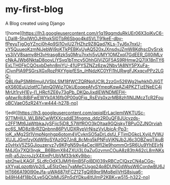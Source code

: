 # my-first-blog

A Blog created using Django

![home][https://lh3.googleusercontent.com/r1q19qgmduRkUEr06X3oiKvC6-LDaI8-5hxlWtOJHIhxk5I0TbR6Sbgo4kdSVLT91keE-dbv-fPeyuTjgOgYZnci0h4p9Sl1OviU27HZhz9Z8Qad7KLs-TyJ6x7nxU-xY5QuueoKzmNjJebWj9oKTkPEBKyUyAQ520xJXnsdvJZmW8KdhscDvSrxkys3iVV8samy8H3vHrasg8zk5s0Mru7nxhi5vUMY1OMZxqI7GdEER_GII0iMLvcNkAJWb6NktaD8ooyLlYSvq1bTmcy5OhhGIVjZGF5AS9RHmw2Q7IX18nTY6ExLTH0FkCQOsxbDehn8niYU-41UPYSZNZz6zw2Nbv1A8NY5PXuFa-jCiynPIA9PSGrsXGxRozPAYYgipfESn_iHNdzKC0YFl1hURwgFJKxqcvPPz2LGQ-QBLi9aPSM8tImujUVSbLSM18fWCZQRNplUC9L2zzGn526Wg2lwhkhDJliGTeXS60EuUzIqtfC7atnQ0Wiz7OkUEoqeeAfySYmeqKqwAZi4PKZTjzENeEC4jMrUt1rvH1Ey-I1_HRcfiZE6y73gPb_DKQpJjxdlEWNDMEFH-gAtwrRc8jBiFwEWYk0A16fb0P00q0Fjq_RsEVs0xzrMB8zh1INlJMczTcR2FouoBCVaeO5zR24Y=w444-h278-no]

![edit][https://lh3.googleusercontent.com/qpiqIErLacIemIWKTUSc-97TMHlUi_WLBiNCwWfXXcsddE3fngmq_ddz2R0uQF8JUcvzds-c2FF1Mt6JaWtbkaJySFjic5jD8_57WfROO3kOltaa9GQiskyTBPuOZJNOrviahec6S_MD8zI8rRZQnbnn86PVUDXRypVrNiszVvUbicA-Pp3-ioK_xMg2St1VmpNgnhgp6otom4VCvknSO5aDrLdsfJ_FTimDGkcLXvijLfVWJXUJLJGmfzylXdW9oSYAz0Q7Jn8_8cMrq5kPNFoVjKNJb2J6c3OBZwoTikuBz0vHxV5ZSGJiouzeryz7y9KPgN59v4aCecWfI2le9hommOrSR6Uu9YhEEjrNM4JGx7XQl3ngk__B6BbmX84ZXUi3L0aZuGzvmnCOuA8z83trA62cL8mNKsmR-a5JzcroJzX4XmPrUbVM33rkKy9ibo-sbt2twiLKAGF_SLdfcOdX3JMjfHlmB5FoIBDl039xRBCzCIQxzCN4aCGp-sXYyaLqzotbVp2iS_uE5IzOeo7yaMeCUsgq24p8DUNjGdWssW6CordwBU6JHT666A190l90eJfa-uWA687jtFCZ12TgQI69pr9Mq8eliVHS8sjua6-b49H44f18bOLve5QCbMlJSPn5dYDku4ItUlmP2KBK=w515-h322-no]
